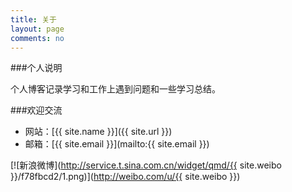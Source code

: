 ```yaml
---
title: 关于
layout: page
comments: no
---
```


###个人说明

个人博客记录学习和工作上遇到问题和一些学习总结。

###欢迎交流

* 网站：[{{ site.name }}]({{ site.url }})
* 邮箱：[{{ site.email }}](mailto:{{ site.email }})


[![新浪微博](http://service.t.sina.com.cn/widget/qmd/{{ site.weibo }}/f78fbcd2/1.png)](http://weibo.com/u/{{ site.weibo }})

